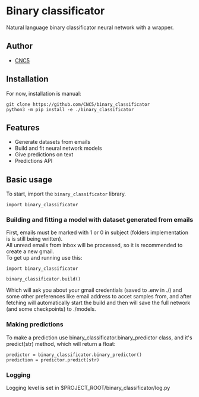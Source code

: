 # Binary classificator
Natural language binary classificator neural network with a wrapper.

## Author

* [CNC5](https://github.com/CNC5)

## Installation

For now, installation is manual:<br>

    git clone https://github.com/CNC5/binary_classificator
    python3 -m pip install -e ./binary_classificator

## Features

* Generate datasets from emails
* Build and fit neural network models
* Give predictions on text
* Predictions API

## Basic usage

To start, import the `binary_classificator` library.

    import binary_classificator
    
### Building and fitting a model with dataset generated from emails

First, emails must be marked with 1 or 0 in subject (folders implementation is is still being written).<br>
All unread emails from inbox will be processed, so it is recommended to create a new gmail.<br>
To get up and running use this:

    import binary_classificator
    
    binary_classificator.build()

Which will ask you about your gmail credentials (saved to .env in ./) and some other preferences like email address to accet samples from, and after fetching will automatically start the build and then will save the full network (and some checkpoints) to ./models.

### Making predictions
To make a prediction use binary_classificator.binary_predictor class, and it's predict(str) method, which will return a float:

    predictor = binary_classificator.binary_predictor()
    prediction = predictor.predict(str)
    

### Logging
Logging level is set in $PROJECT_ROOT/binary_classificator/log.py
